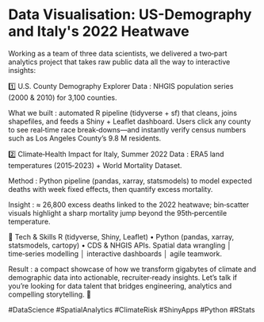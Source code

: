 # Data Visualisation: US-Demography and Italy's 2022 Heatwave
Working as a team of three data scientists, we delivered a two‑part analytics project that takes raw public data all the way to interactive insights:

1️⃣ U.S. County Demography Explorer
Data : NHGIS population series (2000 & 2010) for 3,100 counties.

What we built : automated R pipeline (tidyverse + sf) that cleans, joins shapefiles, and feeds a Shiny + Leaflet dashboard. Users click any county to see real‑time race break‑downs—and instantly verify census numbers such as Los Angeles County’s 9.8 M residents.

2️⃣ Climate‑Health Impact for Italy, Summer 2022
Data : ERA5 land temperatures (2015‑2023) + World Mortality Dataset.

Method : Python pipeline (pandas, xarray, statsmodels) to model expected deaths with week fixed effects, then quantify excess mortality.

Insight : ≈ 26,800 excess deaths linked to the 2022 heatwave; bin‑scatter visuals highlight a sharp mortality jump beyond the 95th‑percentile temperature.


🔧 Tech & Skills
R (tidyverse, Shiny, Leaflet) • Python (pandas, xarray, statsmodels, cartopy) • CDS & NHGIS APIs.
Spatial data wrangling │ time‑series modelling │ interactive dashboards │ agile teamwork.

Result : a compact showcase of how we transform gigabytes of climate and demographic data into actionable, recruiter‑ready insights. Let’s talk if you’re looking for data talent that bridges engineering, analytics and compelling storytelling. 📩

#DataScience #SpatialAnalytics #ClimateRisk #ShinyApps #Python #RStats
